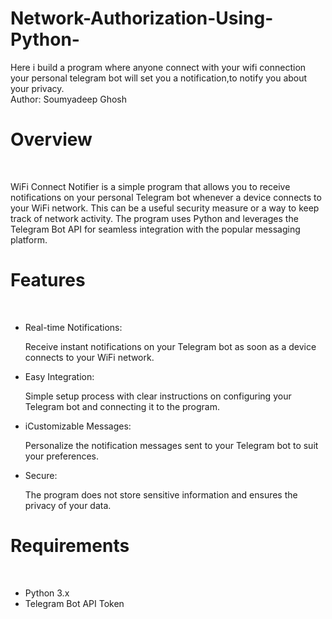 # Network-Authorization-Using-Python-
Here i build a program where anyone connect with your wifi connection your personal telegram bot will set you a notification,to notify you about your privacy.
<br>
Author: Soumyadeep Ghosh
<br>
<h1><b>Overview</b></h1>
<br>
<p>WiFi Connect Notifier is a simple program that allows you to receive notifications on your personal Telegram bot whenever a device connects to your WiFi network. This can be a useful security measure or a way to keep track of network activity. The program uses Python and leverages the Telegram Bot API for seamless integration with the popular messaging platform.</p>
<h1><b></b>Features</b></h1>
<br>
<ul>
<li>Real-time Notifications: </li>
  <p>Receive instant notifications on your Telegram bot as soon as a device connects to your WiFi network.</p>
<li>Easy Integration: </li>
  <p>Simple setup process with clear instructions on configuring your Telegram bot and connecting it to the program.</p>
<li>iCustomizable Messages: </li>
  <p>Personalize the notification messages sent to your Telegram bot to suit your preferences.</p>
<li>Secure: </li>
  <p>The program does not store sensitive information and ensures the privacy of your data.</p>
</ul>
<h1><b></b>Requirements</b></h1>
<br>
<ul>
<li>Python 3.x</li>
<li>Telegram Bot API Token</li>
</ul>
